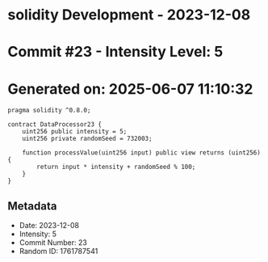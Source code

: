 ﻿# solidity Development - 2023-12-08
# Commit #23 - Intensity Level: 5
# Generated on: 2025-06-07 11:10:32
```solidity
pragma solidity ^0.8.0;

contract DataProcessor23 {
    uint256 public intensity = 5;
    uint256 private randomSeed = 732003;

    function processValue(uint256 input) public view returns (uint256) {
        return input * intensity + randomSeed % 100;
    }
}
```
## Metadata
- Date: 2023-12-08
- Intensity: 5
- Commit Number: 23
- Random ID: 1761787541

